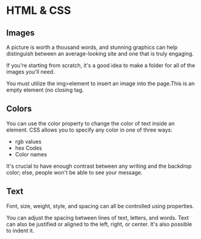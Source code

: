 # HTML & CSS

## Images

A picture is worth a thousand words, and stunning graphics can help distinguish between an average-looking site and one that is truly engaging.

If you're starting from scratch, it's a good idea to make a folder for all of the images you'll need.

You must utilize the img>element to insert an image into the page.This is an empty element (no closing tag.

## Colors

You can use the color property to change the color of text inside an element. CSS allows you to specify any color in one of three ways:

* rgb values
* hex Codes
* Color names

It's crucial to have enough contrast between any writing and the backdrop color; else, people won't be able to see your message.

## Text

Font, size, weight, style, and spacing can all be controlled using properties.

You can adjust the spacing between lines of text, letters, and words. Text can also be justified or aligned to the left, right, or center. It's also possible to indent it.